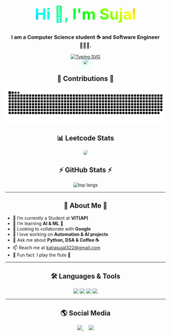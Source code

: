 <h1 align="center" style="font-size: 3rem; background: linear-gradient(45deg, #00f, #0ff, #0f0, #ff0, #f00); -webkit-background-clip: text; -webkit-text-fill-color: transparent; animation: gradientMove 3s infinite alternate ease-in-out;">Hi 👋, I'm Sujal</h1>

<h3 align="center">I am a Computer Science student ☕ and Software Engineer 🧑🏼‍💻.</h3>

<div align="center">
    <a href="#">
        <img src="https://readme-typing-svg.demolab.com?font=Fira+Code&size=27&pause=1000&color=00FFFF&width=470&lines=Hello+Fellow+%3C%2FDevelopers%3E;Keep+Learning+%26+Building+%F0%9F%94%A7;Code%2C+Debug%2C+Repeat+%F0%9F%9A%80" alt="Typing SVG" />
    </a>
</div>

<div align="center">
    <img src="https://miro.medium.com/max/1400/1*OxT7UjIwhklKE8d8SFyo7g.gif" width="500" style="border-radius: 10px; box-shadow: 0px 0px 20px rgba(0, 255, 255, 0.5);"/>
</div>

<div align="center">
    <h2>🐍 Contributions 🐍</h2>
    <img alt="snake eating my contributions" src="https://raw.githubusercontent.com/platane/snk/output/github-contribution-grid-snake.svg" />
</div>

<h2 align="center">📊 Leetcode Stats</h2>
<p align="center">
    <img src="https://leetcard.jacoblin.cool/SUJAL_KALRA?theme=dark&font=Nunito&ext=heatmap" width="500" style="border-radius: 10px;"/>
</p>

<h2 align="center">⚡ GitHub Stats ⚡</h2>
<div align="center">
    <img width="400" src="https://github-readme-stats.vercel.app/api/top-langs/?username=sujalkalra&hide=HTML&langs_count=8&layout=compact&theme=react&border_radius=10&size_weight=0.5&count_weight=0.5&exclude_repo=github-readme-stats" alt="top langs" />
</div>

---

<h2 align="center">🚀 About Me 🚀</h2>
<ul>
    <li>🔭 I’m currently a Student at <b>VIT(AP)</b></li>
    <li>🌱 I’m learning <b>AI & ML</b> 🧠</li>
    <li>👯 Looking to collaborate with <b>Google</b></li>
    <li>🤖 I love working on <b>Automation & AI projects</b></li>
    <li>💬 Ask me about <b>Python, DSA & Coffee ☕</b></li>
    <li>📫 Reach me at <a href="mailto:kalrasujal322@gmail.com">kalrasujal322@gmail.com</a></li>
    <li>🎵 Fun fact: I play the flute 🪈</li>
</ul>

---

<h2 align="center">🛠 Languages & Tools</h2>
<div align="center">
    <img src="https://skillicons.dev/icons?i=python,java,js,ts,html,css" height="50"/>
    <img src="https://skillicons.dev/icons?i=react,nextjs,django,flask,express,fastapi" height="50"/>
    <img src="https://skillicons.dev/icons?i=mysql,mongodb,redis,prisma" height="50"/>
    <img src="https://skillicons.dev/icons?i=git,github,aws,vscode,vercel,supabase" height="50"/>
</div>

---

<h2 align="center">🌎 Social Media</h2>
<div align="center">
    <a href="https://www.linkedin.com/in/sujalkalra" target="_blank">
        <img src="https://skillicons.dev/icons?i=linkedin" height="50"/>
    </a>
    &nbsp; &nbsp;
    <a href="https://www.instagram.com/sujalkalra" target="_blank">
        <img src="https://skillicons.dev/icons?i=instagram" height="50"/>
    </a>
</div>

<style>
@keyframes gradientMove {
    0% { background-position: 0% 50%; }
    100% { background-position: 100% 50%; }
}
</style>

